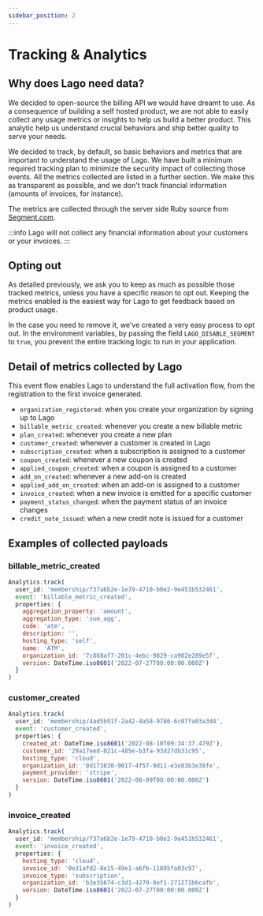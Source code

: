 ```yaml
---
sidebar_position: 2
---
```


# Tracking & Analytics

## Why does Lago need data?
We decided to open-source the billing API we would have dreamt to use. As a consequence of building a self hosted product, we are not able to easily collect any usage metrics or insights to help us build a better product. This analytic help us understand crucial behaviors and ship better quality to serve your needs.

We decided to track, by default, so basic behaviors and metrics that are important to understand the usage of Lago. We have built a minimum required tracking plan to minimize the security impact of collecting those events. All the metrics collected are listed in a further section. We make this as transparent as possible, and we don't track financial information (amounts of invoices, for instance).

The metrics are collected through the server side Ruby source from [Segment.com](https://segment.com/docs/connections/sources/catalog/libraries/server/ruby/).

:::info
Lago will not collect any financial information about your customers or your invoices.
:::

## Opting out
As detailed previously, we ask you to keep as much as possible those tracked metrics, unless you have a specific reason to opt out. Keeping the metrics enabled is the easiest way for Lago to get feedback based on product usage.

In the case you need to remove it, we've created a very easy process to opt out. In the environment variables, by passing the field `LAGO_DISABLE_SEGMENT` to `true`, you prevent the entire tracking logic to run in your application.

## Detail of metrics collected by Lago
This event flow enables Lago to understand the full activation flow, from the registration to the first invoice generated.

- `organization_registered`: when you create your organization by signing up to Lago
- `billable_metric_created`: whenever you create a new billable metric
- `plan_created`: whenever you create a new plan
- `customer_created`: whenever a customer is created in Lago
- `subscription_created`: when a subscription is assigned to a customer
- `coupon_created`: whenever a new coupon is created
- `applied_coupon_created`: when a coupon is assigned to a customer
- `add_on_created`: whenever a new add-on is created
- `applied_add_on_created`: when an add-on is assigned to a customer
- `invoice_created`: when a new invoice is emitted for a specific customer
- `payment_status_changed`: when the payment status of an invoice changes
- `credit_note_issued`: when a new credit note is issued for a customer

## Examples of collected payloads

### billable_metric_created
```js
Analytics.track(
  user_id: 'membership/f37a6b2e-1e79-4710-b0e2-9e451b532461',
  event: 'billable_metric_created',
  properties: {
    aggregation_property: 'amount',
    aggregation_type: 'sum_agg',
    code: 'atm',
    description: '',
    hosting_type: 'self',
    name: 'ATM',
    organization_id: '7c868af7-201c-4ebc-9829-ca902e289e5f',
    version: DateTime.iso8601('2022-07-27T00:00:00.000Z')
  }
)
```

### customer_created
```js
Analytics.track(
  user_id: 'membership/4ad5b91f-2a42-4a58-9786-6c07fa03a3d4',
  event: 'customer_created',
  properties: {
    created_at: DateTime.iso8601('2022-08-10T09:34:37.479Z'),
    customer_id: '29a17eed-021c-485e-b3fa-93d27db31c95',
    hosting_type: 'cloud',
    organization_id: '0d173830-9017-4f57-9d11-e3e83b3e38fe',
    payment_provider: 'stripe',
    version: DateTime.iso8601('2022-08-09T00:00:00.000Z')
  }
)
```

### invoice_created
```js
Analytics.track(
  user_id: 'membership/f37a6b2e-1e79-4710-b0e2-9e451b532461',
  event: 'invoice_created',
  properties: {
    hosting_type: 'cloud',
    invoice_id: '0e31afd2-8e15-49e1-a6fb-11895fa03c97',
    invoice_type: 'subscription',
    organization_id: 'b3e35674-c3d1-4279-8ef1-271271b6cafb',
    version: DateTime.iso8601('2022-07-27T00:00:00.000Z')
  }
)
```
